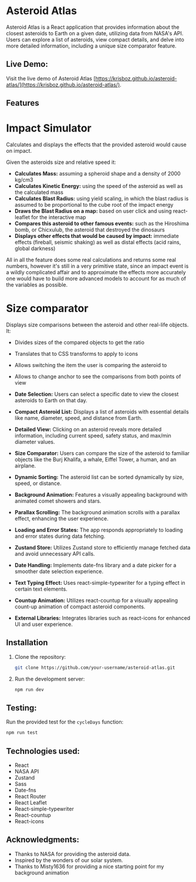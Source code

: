 # Asteroid Atlas

Asteroid Atlas is a React application that provides information about the closest asteroids to Earth on a given date, utilizing data from NASA's API. Users can explore a list of asteroids, view compact details, and delve into more detailed information, including a unique size comparator feature.

## Live Demo:

Visit the live demo of Asteroid Atlas [https://krisboz.github.io/asteroid-atlas/](https://krisboz.github.io/asteroid-atlas/).

## Features

# Impact Simulator

Calculates and displays the effects that the provided asteroid would cause on impact.

Given the asteroids size and relative speed it:

- **Calculates Mass:** assuming a spheroid shape and a density of 2000 kg/cm3
- **Calculates Kinetic Energy:** using the speed of the asteroid as well as the calculated mass
- **Calculates Blast Radius:** using yield scaling, in which the blast radius is assumed to be proportional to the cube root of the impact energy
- **Draws the Blast Radius on a map:** based on user click and using react-leaflet for the interactive map
- **Compares this asteroid to other famous events:** such as the Hiroshima bomb, or Chicxulub, the asteroid that destroyed the dinosaurs
- **Displays other effects that would be caused by impact:** immediate effects (fireball, seismic shaking) as well as distal effects (acid rains, global darkness)

All in all the feature does some real calculations and returns some real numbers, however it's still in a very primitive state, since an impact event is a wildly complicated affair and to approximate the effects more accurately one would have to build more advanced models to account for as much of the variables as possible.

# Size comparator

Displays size comparisons between the asteroid and other real-life objects.
It:

- Divides sizes of the compared objects to get the ratio
- Translates that to CSS transforms to apply to icons
- Allows switching the item the user is comparing the asteroid to
- Allows to change anchor to see the comparisons from both points of view

- **Date Selection:** Users can select a specific date to view the closest asteroids to Earth on that day.
- **Compact Asteroid List:** Displays a list of asteroids with essential details like name, diameter, speed, and distance from Earth.
- **Detailed View:** Clicking on an asteroid reveals more detailed information, including current speed, safety status, and max/min diameter values.
- **Size Comparator:** Users can compare the size of the asteroid to familiar objects like the Burj Khalifa, a whale, Eiffel Tower, a human, and an airplane.
- **Dynamic Sorting:** The asteroid list can be sorted dynamically by size, speed, or distance.
- **Background Animation:** Features a visually appealing background with animated comet showers and stars.
- **Parallax Scrolling:** The background animation scrolls with a parallax effect, enhancing the user experience.
- **Loading and Error States:** The app responds appropriately to loading and error states during data fetching.
- **Zustand Store:** Utilizes Zustand store to efficiently manage fetched data and avoid unnecessary API calls.
- **Date Handling:** Implements date-fns library and a date picker for a smoother date selection experience.
- **Text Typing Effect:** Uses react-simple-typewriter for a typing effect in certain text elements.
- **Countup Animation:** Utilizes react-countup for a visually appealing count-up animation of compact asteroid components.
- **External Libraries:** Integrates libraries such as react-icons for enhanced UI and user experience.

## Installation

1. Clone the repository:

   ```bash
   git clone https://github.com/your-username/asteroid-atlas.git

   ```

2. Run the development server:
   ```bash
   npm run dev
   ```

## Testing:

Run the provided test for the `cycleDays` function:

```bash
npm run test
```

## Technologies used:

- React
- NASA API
- Zustand
- Sass
- Date-fns
- React Router
- React Leaflet
- React-simple-typewriter
- React-countup
- React-icons

## Acknowledgments:

- Thanks to NASA for providing the asteroid data.
- Inspired by the wonders of our solar system.
- Thanks to Misty1636 for providing a nice starting point for my background animation
